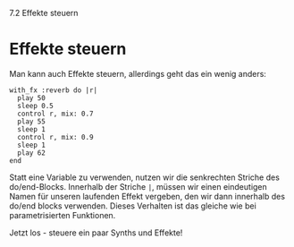 7.2 Effekte steuern

# Effekte steuern

Man kann auch Effekte steuern, allerdings geht das ein wenig anders:

```
with_fx :reverb do |r|
  play 50
  sleep 0.5
  control r, mix: 0.7
  play 55
  sleep 1
  control r, mix: 0.9
  sleep 1
  play 62
end
```

Statt eine Variable zu verwenden, nutzen wir die senkrechten Striche des  do/end-Blocks. Innerhalb der Striche `|`, müssen wir einen eindeutigen Namen für unseren laufenden Effekt vergeben, den wir dann innerhalb des do/end blocks verwenden. Dieses Verhalten ist das gleiche wie bei parametrisierten Funktionen.

Jetzt los - steuere ein paar Synths und Effekte!
